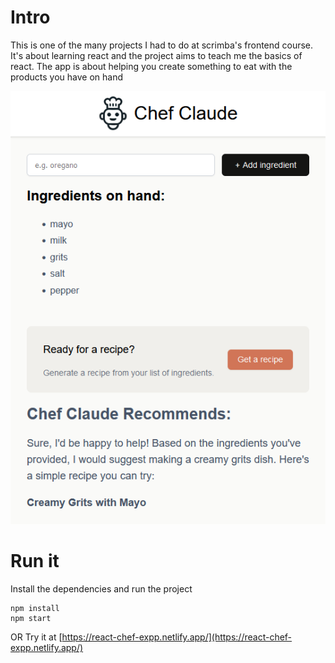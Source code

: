# Intro
This is one of the many projects I had to do at scrimba's frontend course.
It's about learning react and the project aims to teach me the basics of react.
The app is about helping you create something to eat with the products you have on hand


![Application interface](app.png)
# Run it
Install the dependencies and run the project
```
npm install
npm start
```
OR
Try it at [https://react-chef-expp.netlify.app/](https://react-chef-expp.netlify.app/)